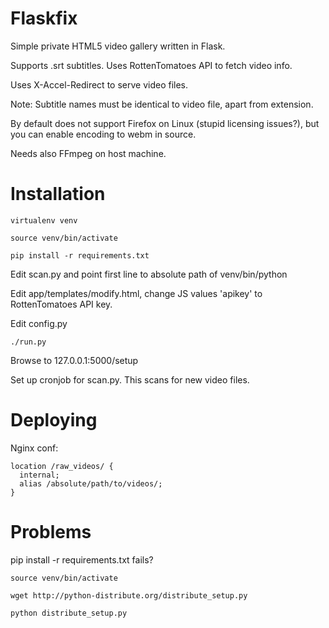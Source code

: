 Flaskfix
======
Simple private HTML5 video gallery written in Flask.

Supports .srt subtitles. Uses RottenTomatoes API to fetch video info.

Uses X-Accel-Redirect to serve video files.

Note: Subtitle names must be identical to video file, apart from extension.

By default does not support Firefox on Linux (stupid licensing issues?), but you can enable encoding to webm in source.

Needs also FFmpeg on host machine.

Installation
=====
    virtualenv venv

    source venv/bin/activate

    pip install -r requirements.txt

Edit scan.py and point first line to absolute path of venv/bin/python

Edit app/templates/modify.html, change JS values 'apikey' to RottenTomatoes API key.

Edit config.py    

    ./run.py

Browse to 127.0.0.1:5000/setup

Set up cronjob for scan.py. This scans for new video files.


Deploying
=====

Nginx conf:

    location /raw_videos/ {
      internal;
      alias /absolute/path/to/videos/;
    }



Problems
=====
pip install -r requirements.txt fails?

    source venv/bin/activate

    wget http://python-distribute.org/distribute_setup.py

    python distribute_setup.py
